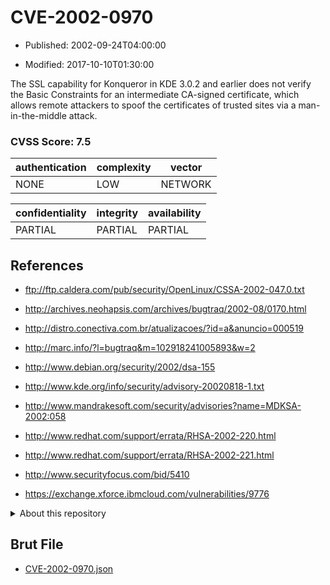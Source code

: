 # CVE-2002-0970

- Published: 2002-09-24T04:00:00

- Modified: 2017-10-10T01:30:00

The SSL capability for Konqueror in KDE 3.0.2 and earlier does not verify the Basic Constraints for an intermediate CA-signed certificate, which allows remote attackers to spoof the certificates of trusted sites via a man-in-the-middle attack.

### CVSS Score: **7.5**

| authentication | complexity | vector |
| --- | --- | --- |
| NONE | LOW | NETWORK |

| confidentiality | integrity | availability |
| --- | --- | --- |
| PARTIAL | PARTIAL | PARTIAL |

## References

* ftp://ftp.caldera.com/pub/security/OpenLinux/CSSA-2002-047.0.txt

* http://archives.neohapsis.com/archives/bugtraq/2002-08/0170.html

* http://distro.conectiva.com.br/atualizacoes/?id=a&anuncio=000519

* http://marc.info/?l=bugtraq&m=102918241005893&w=2

* http://www.debian.org/security/2002/dsa-155

* http://www.kde.org/info/security/advisory-20020818-1.txt

* http://www.mandrakesoft.com/security/advisories?name=MDKSA-2002:058

* http://www.redhat.com/support/errata/RHSA-2002-220.html

* http://www.redhat.com/support/errata/RHSA-2002-221.html

* http://www.securityfocus.com/bid/5410

* https://exchange.xforce.ibmcloud.com/vulnerabilities/9776

<details>
<summary>About this repository</summary> 

  This repository is part of the project [Live Hack CVE](https://github.com/Live-Hack-CVE). Main website can be found [www.live-hack.org](https://www.live-hack.org) 
  
  Made by [Sn0wAlice](https://github.com/Sn0wAlice) for the people that care about security and need to have a feed of the latest CVEs. Hope you enjoy it, don't forget to star the repo and follow me on [Twitter](https://twitter.com/Sn0wAlice) and [Github](https://github.com/Sn0wAlice). And that is my [personnal website](https://www.alice-snow.me/)

  - [Home Page](https://github.com/Live-Hack-CVE)
  - [Framework](https://github.com/Live-Hack-CVE/cve-framework)
  - [CVE database](https://github.com/Live-Hack-CVE/full_database)
  - [Changelog](https://github.com/Live-Hack-CVE/Changelog)
</details>

## Brut File

* [CVE-2002-0970.json](https://raw.githubusercontent.com/Live-Hack-CVE/full_database/main/cves/2002/CVE-2002-0970.json)

